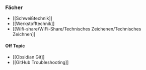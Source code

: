 ### Fächer
- [[Schweißtechnik]]
- [[Werkstofftechnik]]
- [[Wifi-share/WiFi-Share/Technisches Zeichenen/Technisches Zeichnen]]

#### Off Topic
- [[Obsidian Git]]
- [[GitHub Troubleshooting]]